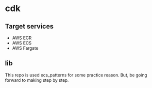 # cdk

## Target services

- AWS ECR
- AWS ECS
- AWS Fargate

## lib

This repo is used ecs_patterns for some practice reason. But, be going forward to making step by step.
